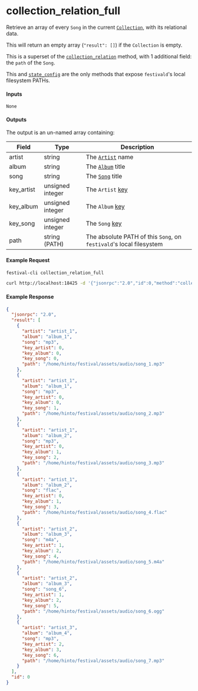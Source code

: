# collection_relation_full
Retrieve an array of every `Song` in the current [`Collection`](../../common-objects/collection.md), with its relational data.

This will return an empty array (`"result": []`) if the `Collection` is empty.

This is a superset of the [`collection_relation`](collection_relation.md) method, with 1 additional field: the `path` of the `Song`.

This and [`state_config`](../state/state_config.md) are the only methods that expose `festivald`'s local filesystem PATHs.

#### Inputs
`None`

#### Outputs
The output is an un-named array containing:

| Field      | Type             | Description |
|------------|------------------|-------------|
| artist     | string           | The [`Artist`](../../common-objects/artist.md) name
| album      | string           | The [`Album`](../../common-objects/album.md) title
| song       | string           | The [`Song`](../../common-objects/song.md) title
| key_artist | unsigned integer | The `Artist` [key](../../common-objects/key.md)
| key_album  | unsigned integer | The `Album` [key](../../common-objects/key.md)
| key_song   | unsigned integer | The `Song` [key](../../common-objects/key.md)
| path       | string (PATH)    | The absolute PATH of this `Song`, on `festivald`'s local filesystem

#### Example Request
```bash
festival-cli collection_relation_full
```
```bash
curl http://localhost:18425 -d '{"jsonrpc":"2.0","id":0,"method":"collection_relation_full"}'
```

#### Example Response
```json
{
  "jsonrpc": "2.0",
  "result": [
    {
      "artist": "artist_1",
      "album": "album_1",
      "song": "mp3",
      "key_artist": 0,
      "key_album": 0,
      "key_song": 0,
      "path": "/home/hinto/festival/assets/audio/song_1.mp3"
    },
    {
      "artist": "artist_1",
      "album": "album_1",
      "song": "mp3",
      "key_artist": 0,
      "key_album": 0,
      "key_song": 1,
      "path": "/home/hinto/festival/assets/audio/song_2.mp3"
    },
    {
      "artist": "artist_1",
      "album": "album_2",
      "song": "mp3",
      "key_artist": 0,
      "key_album": 1,
      "key_song": 2,
      "path": "/home/hinto/festival/assets/audio/song_3.mp3"
    },
    {
      "artist": "artist_1",
      "album": "album_2",
      "song": "flac",
      "key_artist": 0,
      "key_album": 1,
      "key_song": 3,
      "path": "/home/hinto/festival/assets/audio/song_4.flac"
    },
    {
      "artist": "artist_2",
      "album": "album_3",
      "song": "m4a",
      "key_artist": 1,
      "key_album": 2,
      "key_song": 4,
      "path": "/home/hinto/festival/assets/audio/song_5.m4a"
    },
    {
      "artist": "artist_2",
      "album": "album_3",
      "song": "song_6",
      "key_artist": 1,
      "key_album": 2,
      "key_song": 5,
      "path": "/home/hinto/festival/assets/audio/song_6.ogg"
    },
    {
      "artist": "artist_3",
      "album": "album_4",
      "song": "mp3",
      "key_artist": 2,
      "key_album": 3,
      "key_song": 6,
      "path": "/home/hinto/festival/assets/audio/song_7.mp3"
    }
  ],
  "id": 0
}
```
